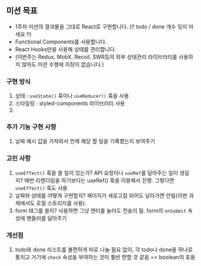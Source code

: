 ## 미션 목표

- 1주차 미션의 결과물을 그대로 React로 구현합니다. (‼️ todo / done 개수 잊지 마세요 ‼️)
- Functional Components를 사용합니다.
- React Hooks만을 사용해 상태를 관리합니다.
- (이번주는 Redux, MobX, Recoil, SWR등의 외부 상태관리 라이브러리를 사용하지 않아도 미션 수행에 지장이 없습니다.)

### 구현 방식

1. 상태 : `useState()` 훅이나 `useReducer()` 훅을 사용
2. 스타일링 : styled-components 라이브러리 사용
3.

### 추가 기능 구현 사항

1. 날짜 해시 값을 가져와서 언제 해당 할 일을 기록했는지 보여주기

### 고민 사항

1. `useEffect()` 훅을 쓸 일이 있는가? API 요청이나 `useRef`를 달아주는 일이 생길지? 매번 리렌더링을 하기보다는 useRef() 훅을 이용해서 진행. 그렇다면 `useEffect()` 훅도 사용
2. 날짜와 상태를 어떻게 구현할지? 페이지가 새로고침 되어도 날라가면 안됨(이번 과제에서도 로컬 스토리지를 사용).
3. form 태그를 쓸지? 사용하면 그냥 엔터를 눌러도 전송이 됨. form의 `onSubmit` 속성에 핸들러를 달아주기

### 개선점

1. todo와 done 리스트를 불편하게 따로 나눌 필요 없이, 각 todo나 done을 하나로 퉁치고 거기에 `check` 속성을 부여하는 것이 훨씬 편할 것 같음 => boolean의 효용
